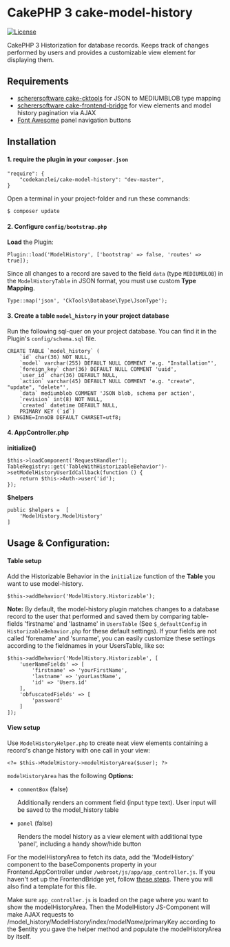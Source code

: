 # CakePHP 3 cake-model-history

[![License](https://img.shields.io/badge/license-MIT-brightgreen.svg?style=flat-square)](LICENSE.txt)

CakePHP 3 Historization for database records. Keeps track of changes performed by users and provides a customizable view element for displaying them.

## Requirements

- [scherersoftware cake-cktools](https://github.com/scherersoftware/cake-cktools) for JSON to MEDIUMBLOB type mapping
- [scherersoftware cake-frontend-bridge](https://github.com/scherersoftware/cake-frontend-bridge) for view elements and model history pagination via AJAX
- [Font Awesome](https://fortawesome.github.io/Font-Awesome/) panel navigation buttons

## Installation

#### 1. require the plugin in your `composer.json`
```
"require": {
	"codekanzlei/cake-model-history": "dev-master",
}
```

Open a terminal in your project-folder and run these commands:

	$ composer update

#### 2. Configure `config/bootstrap.php`

**Load** the Plugin:

```
Plugin::load('ModelHistory', ['bootstrap' => false, 'routes' => true]);
```

Since all changes to a record are saved to the field `data` (type `MEDIUMBLOB`) in the `ModelHistoryTable` in JSON format, you must use custom **Type Mapping**.

```
Type::map('json', 'CkTools\Database\Type\JsonType');
```


#### 3. Create a table `model_history` in your project database
Run the following sql-quer on your project database. You can find it in the Plugin's `config/schema.sql` file.

```
CREATE TABLE `model_history` (
	`id` char(36) NOT NULL,
	`model` varchar(255) DEFAULT NULL COMMENT 'e.g. "Installation"',
	`foreign_key` char(36) DEFAULT NULL COMMENT 'uuid',
	`user_id` char(36) DEFAULT NULL,
	`action` varchar(45) DEFAULT NULL COMMENT 'e.g. "create", "update", "delete"',
	`data` mediumblob COMMENT 'JSON blob, schema per action',
	`revision` int(8) NOT NULL,
	`created` datetime DEFAULT NULL,
	PRIMARY KEY (`id`)
) ENGINE=InnoDB DEFAULT CHARSET=utf8;
```

#### 4. AppController.php

**initialize()**

```
$this->loadComponent('RequestHandler');
TableRegistry::get('TableWithHistorizableBehavior')->setModelHistoryUserIdCallback(function () {
    return $this->Auth->user('id');
});
```
**$helpers**

```
public $helpers =  [
	'ModelHistory.ModelHistory'
]
```


## Usage & Configuration:

#### Table setup
Add the Historizable Behavior in the `initialize` function of the **Table** you want to use model-history.

```
$this->addBehavior('ModelHistory.Historizable');
```

**Note:** By default, the model-history plugin matches changes to a database record to the user that performed and saved them by comparing table-fields 'firstname' and 'lastname' in `UsersTable` (See `$_defaultConfig` in `HistorizableBehavior.php` for these default settings). If your fields are not called 'forename' and 'surname', you can easily customize these settings according to the fieldnames in your UsersTable, like so:

```
$this->addBehavior('ModelHistory.Historizable', [
    'userNameFields' => [
        'firstname' => 'yourFirstName',
        'lastname' => 'yourLastName',
        'id' => 'Users.id'
    ],
    'obfuscatedFields' => [
        'password'
    ]
]);
```

#### View setup
Use `ModelHistoryHelper.php` to create neat view elements containing a record's change history with one call in your view:

```
<?= $this->ModelHistory->modelHistoryArea($user); ?>
```

`modelHistoryArea` has the following **Options:**

- `commentBox` (false)

	Additionally renders an comment field (input type text). User input will be saved to the model_history table

- `panel` (false)

	Renders the model history as a view element with additional type 'panel', including a handy show/hide button

For the modelHistoryArea to fetch its data, add the 'ModelHistory' component to the baseComponents property in your Frontend.AppController under `/webroot/js/app/app_controller.js`.
If you haven't set up the FrontendBridge yet, follow [these steps](https://github.com/scherersoftware/cake-frontend-bridge). There you will also find a template for this file.

Make sure `app_controller.js` is loaded on the page where you want to show the modelHistoryArea.
Then the ModelHistory JS-Component will make AJAX requests to /model_history/ModelHistory/index/$modelName/$primaryKey according to the $entity you gave the helper method and populate the modelHistoryArea by itself.
